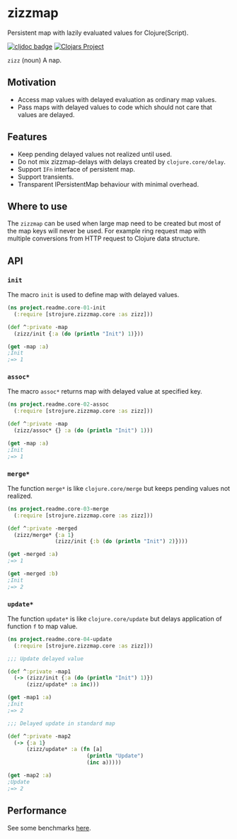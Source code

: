 # zizzmap

Persistent map with lazily evaluated values for Clojure(Script).

[![cljdoc badge](https://cljdoc.org/badge/com.github.strojure/zizzmap)](https://cljdoc.org/d/com.github.strojure/zizzmap)
[![Clojars Project](https://img.shields.io/clojars/v/com.github.strojure/zizzmap.svg)](https://clojars.org/com.github.strojure/zizzmap)

`zizz` (noun) A nap.

## Motivation

* Access map values with delayed evaluation as ordinary map values.
* Pass maps with delayed values to code which should not care that values are
  delayed.

## Features

* Keep pending delayed values not realized until used.
* Do not mix zizzmap-delays with delays created by `clojure.core/delay`.
* Support `IFn` interface of persistent map.
* Support transients.
* Transparent IPersistentMap behaviour with minimal overhead.

## Where to use

The `zizzmap` can be used when large map need to be created but most of the map
keys will never be used. For example ring request map with multiple conversions
from HTTP request to Clojure data structure.

## API

### `init`

The macro `init` is used to define map with delayed values.

```clojure
(ns project.readme.core-01-init
  (:require [strojure.zizzmap.core :as zizz]))

(def ^:private -map
  (zizz/init {:a (do (println "Init") 1)}))

(get -map :a)
;Init
;=> 1
```

### `assoc*`

The macro `assoc*` returns map with delayed value at specified key.

```clojure
(ns project.readme.core-02-assoc
  (:require [strojure.zizzmap.core :as zizz]))

(def ^:private -map
  (zizz/assoc* {} :a (do (println "Init") 1)))

(get -map :a)
;Init
;=> 1
```

### `merge*`

The function `merge*` is like `clojure.core/merge` but keeps pending values not
realized.

```clojure
(ns project.readme.core-03-merge
  (:require [strojure.zizzmap.core :as zizz]))

(def ^:private -merged
  (zizz/merge* {:a 1}
               (zizz/init {:b (do (println "Init") 2)})))

(get -merged :a)
;=> 1

(get -merged :b)
;Init
;=> 2
```

### `update*`

The function `update*` is like `clojure.core/update` but delays application of
function `f` to map value.

```clojure
(ns project.readme.core-04-update
  (:require [strojure.zizzmap.core :as zizz]))

;;; Update delayed value

(def ^:private -map1
  (-> (zizz/init {:a (do (println "Init") 1)})
      (zizz/update* :a inc)))

(get -map1 :a)
;Init
;=> 2

;;; Delayed update in standard map

(def ^:private -map2
  (-> {:a 1}
      (zizz/update* :a (fn [a]
                         (println "Update")
                         (inc a)))))

(get -map2 :a)
;Update
;=> 2
```

## Performance

See some benchmarks [here](test/project/benchmarks.clj).
